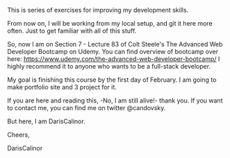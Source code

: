This is series of exercises for improving my development skills.

From now on, I will be working from my local setup, and git it here more often. Just to get familiar with all of this stuff.

So, now I am on Section 7 - Lecture 83 of Colt Steele's The Advanced Web Developer Bootcamp on Udemy.
You can find overview of bootcamp over here: https://www.udemy.com/the-advanced-web-developer-bootcamp/
I highly recommend it to anyone who wants to be a full-stack developer.

My goal is finishing this course by the first day of February. I am going to make portfolio site and 3 project for it.

If you are here and reading this, -No, I am still alive!- thank you. If you want to contact me, you can find me on twitter @candovsky.

But here, I am DarisCalinor.

Cheers,

DarisCalinor